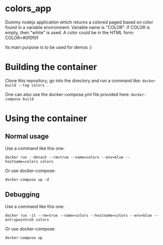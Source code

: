 # colors_app

Dummy nodejs application which returns a colored paged based on color found in a variable environment.
Variable name is "COLOR".
If COLOR is empty, then "white" is used.
A color could be in the HTML form: COLOR=#0f0f0f

Its main purpose is to be used for demos :)

# Building the container

Clone this repository, go into the directory and run a command like: `docker build --tag colors .`

One can also use the docker-compose.yml file provided here: `docker-compose build`

# Using the container

## Normal usage

Use a command like this one:

  `docker run --detach --rm=true --name=colors --env=blue --hostname=colors colors`

Or use docker-compose:

  `docker-compose up -d`

## Debugging

Use a command like this one:

  `docker run -it --rm=true --name=colors --hostname=colors --env=blue --entrypoint=sh colors`

Or use docker-compose:

  `docker-compose up`
